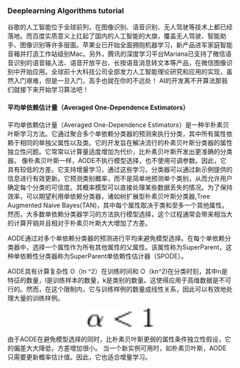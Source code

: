 ### Deeplearning Algorithms tutorial
谷歌的人工智能位于全球前列，在图像识别、语音识别、无人驾驶等技术上都已经落地。而百度实质意义上扛起了国内的人工智能的大旗，覆盖无人驾驶、智能助手、图像识别等许多层面。苹果业已开始全面拥抱机器学习，新产品进军家庭智能音箱并打造工作站级别Mac。另外，腾讯的深度学习平台Mariana已支持了微信语音识别的语音输入法、语音开放平台、长按语音消息转文本等产品，在微信图像识别中开始应用。全球前十大科技公司全部发力人工智能理论研究和应用的实现，虽然入门艰难，但是一旦入门，高手也就在你的不远处！
AI的开发离不开算法那我们就接下来开始学习算法吧！

#### 平均单依赖估计量（Averaged One-Dependence Estimators）

平均单依赖估计量（Averaged One-Dependence Estimators）是一种半朴素贝叶斯学习方法。它通过聚合多个单依赖分类器的预测来执行分类，其中所有属性依赖于相同的单独父属性以及类。它的开发旨在解决流行的朴素贝叶斯分类器的属性独立性问题。它常常以计算量适度增加为代价，比朴素贝叶斯开发出更准确的分类器。
像朴素贝叶斯一样，AODE不执行模型选择，也不使用可调参数。因此，它具有较低的方差。它支持增量学习，通过这些学习，分类器可以通过新示例提供的信息进行有效更新。它预测类别概率，而不是简单地预测单个类别，从而允许用户确定每个分类的可信度。其概率模型可以直接处理某些数据丢失的情况。为了保持效率，可以期望利用单依赖分类器，诸如树扩展型朴素贝叶斯分类器,Tree Augmented Naive Bayes(TAN)，其中每个属性取决于类和至多一个其他属性。然而，大多数单依赖分类器学习的方法执行模型选择，这个过程通常会带来相当大的计算开销并且相对于朴素贝叶斯大大增加了方差。 

AODE通过对多个单依赖分类器的预测进行平均来避免模型选择。在每个单依赖分类器中，选择一个属性作为所有其他属性的父属性。该属性称为SuperParent，这种单依赖性分类器称为SuperParent单依赖性估计器（SPODE）。

AODE具有计算复杂性 O（ln ^2）在训练时间和 O（kn^2)在分类时刻，其中n是特征的数量，l是训练样本的数量，k是类别的数量。这使得应用于高维数据是不可行的。然而，在这个限制内，它与训练样例的数量成线性关系，因此可以有效地处理大量的训练样例。

<p align="center">
<img width="150" align="center" src="../../images/216.jpg" />
</p>

由于AODE在避免模型选择的同时，比朴素贝叶斯更弱的属性条件独立性假设，它的偏差大大降低，方差增加很小。
当一个新实例可用时，如朴素贝叶斯，AODE只需要更新概率估计值。因此，它也适合增量学习。
